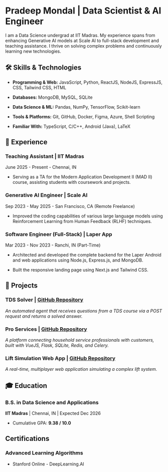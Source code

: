 # Pradeep Mondal | Data Scientist & AI Engineer

I am a Data Science undergrad at IIT Madras. My experience spans from enhancing Generative AI models at Scale AI to full-stack development and teaching assistance. I thrive on solving complex problems and continuously learning new technologies.

## 🛠️ Skills & Technologies

* **Programming & Web:** JavaScript, Python, ReactJS, NodeJS, ExpressJS, CSS, Tailwind CSS, HTML

* **Databases:** MongoDB, MySQL, SQLite

* **Data Science & ML:** Pandas, NumPy, TensorFlow, Scikit-learn

* **Tools & Platforms:** Git, GitHub, Docker, Figma, Azure, Shell Scripting

* **Familiar With:** TypeScript, C/C++, Android (Java), LaTeX

## 💼 Experience

### **Teaching Assistant** | IIT Madras

June 2025 - Present - Chennai, IN

* Serving as a TA for the Modern Application Development II (MAD II) course, assisting students with coursework and projects.

### **Generative AI Engineer** | Scale AI

Sep 2023 - May 2025 - San Francisco, CA (Remote Freelance)

* Improved the coding capabilities of various large language models using Reinforcement Learning from Human Feedback (RLHF) techniques.

### **Software Engineer (Full-Stack)** | Laper App

Mar 2023 - Nov 2023 - Ranchi, IN (Part-Time)

* Architected and developed the complete backend for the Laper Android and web applications using Node.js, Express.js, and MongoDB.

* Built the responsive landing page using Next.js and Tailwind CSS.

## 🚀 Projects

### **TDS Solver** | [GitHub Repository](https://github.com/pradeepmondal/tds-solver)

*An automated agent that receives questions from a TDS course via a POST request and returns a solved answer.*

### **Pro Services** | [GitHub Repository](https://github.com/pradeepmondal/Pro-Services)

*A platform connecting household service professionals with customers, built with VueJS, Flask, SQLite, Redis, and Celery.*

### **Lift Simulation Web App** | [GitHub Repository](https://github.com/pradeepmondal/lift-simulation)

*A real-time, multiplayer web application simulating a complex lift system.*

## 🎓 Education

### **B.S. in Data Science and Applications**

**IIT Madras** | Chennai, IN | Expected Dec 2026

* Cumulative GPA: **9.38 / 10.0**

## Certifications

### **Advanced Learning Algorithms**

* Stanford Online - DeepLearning.AI
